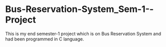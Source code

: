 # Bus-Reservation-System_Sem-1--Project
This is my end semester-1 project which is on Bus Reservation System and had been programmed in C language.
